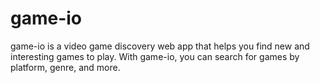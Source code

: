 # game-io

game-io is a video game discovery web app that helps you find new and interesting games to play. With game-io, you can search for games by platform, genre, and more. 